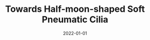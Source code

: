 ---
title: "Towards Half-moon-shaped Soft Pneumatic Cilia"
collection: publications
permalink: /publication/2022-01-01-Towards-Half-moon-shaped-Soft-Pneumatic-Cilia
date: 2022-01-01
venue: 'In the proceedings of 2022 IEEE 5th International Conference on Soft Robotics (RoboSoft)'
link: 'https://doi.org/10.1109/RoboSoft54090.2022.9762100'
citation: ' <b>Edoardo Milana</b>,  Sam Peerlinck,  Sean Flaherty,  Dominiek Reynaerts,  Benjamin Gorissen, &quot;Towards Half-moon-shaped Soft Pneumatic Cilia.&quot; <i>In the proceedings of 2022 IEEE 5th International Conference on Soft Robotics (RoboSoft)</i>, 2022.'
---